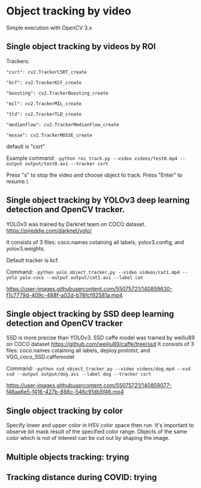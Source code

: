 # Object tracking by video

Simple execution with OpenCV 3.x 

## Single object tracking by videos by ROI

Trackers: 

    "csrt": cv2.TrackerCSRT_create
    
    "kcf": cv2.TrackerKCF_create
    
    "boosting": cv2.TrackerBoosting_create
    
    "mil": cv2.TrackerMIL_create
    
    "tld": cv2.TrackerTLD_create
    
    "medianflow": cv2.TrackerMedianFlow_create
    
    "mosse": cv2.TrackerMOSSE_create

default is "csrt"

Example command: `-python roi track.py --video videos/test0.mp4 --output output/test0.avi --tracker csrt`

Press "s" to stop the video and choose object to track.
Press "Enter" to resume.\


## Single object tracking by YOLOv3 deep learning detection and OpenCV tracker.

YOLOv3 was trained by Darknet team on COCO dataset. https://pjreddie.com/darknet/yolo/

It consists of 3 files: coco.names cotaining all labels, yolov3.config, and yolov3.weights.

Default tracker is kcf.

Command: `-python yolo_object_tracker.py --video videos/cat1.mp4 --yolo yolo-coco --output output/cat1.avi --label cat`



https://user-images.githubusercontent.com/55075721/140859630-f1c7779d-409c-488f-a02d-b78fcf92581a.mp4


## Single object tracking by SSD deep learning detection and OpenCV tracker

SSD is more precise than YOLOv3.
SSD caffe model was trained by weiliu89 on COCO dataset https://github.com/weiliu89/caffe/tree/ssd
It consists of 3 files: coco.names cotaining all labels, deploy.prototxt, and VGG_coco_SSD.caffemodel

Command: `-python ssd_object_tracker.py --video videos/dog.mp4 --ssd ssd --output output/dog.avi --label dog --tracker csrt`



https://user-images.githubusercontent.com/55075721/140859077-f48aa6e5-f416-427b-888c-546c91db5f46.mp4



## Single object tracking by color 

Specify lower and upper color in HSV color space then run. It's important to observe bit mask result of the specified color range. 
Objects of the same color which is not of interest can be cut out by shaping the image.

## Multiple objects tracking: trying 
## Tracking distance during COVID: trying 



